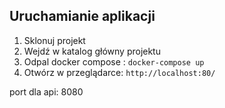 ## Uruchamianie aplikacji

1. Sklonuj projekt
2. Wejdź w katalog główny projektu
3. Odpal docker compose : `docker-compose up`
4. Otwórz w przeglądarce: `http://localhost:80/`

port dla api: 8080
